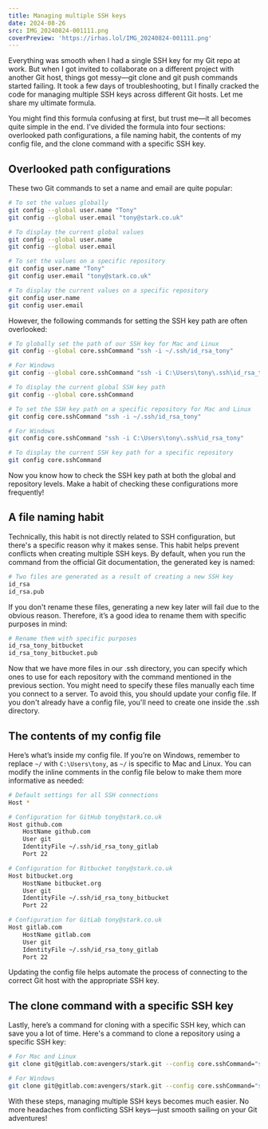 ```yaml
---
title: Managing multiple SSH keys
date: 2024-08-26
src: IMG_20240824-001111.png
coverPreview: 'https://irhas.lol/IMG_20240824-001111.png'
---
```


Everything was smooth when I had a single SSH key for my Git repo at work. But when I got invited to collaborate on a different project with another Git host, things got messy—git clone and git push commands started failing. It took a few days of troubleshooting, but I finally cracked the code for managing multiple SSH keys across different Git hosts. Let me share my ultimate formula.

You might find this formula confusing at first, but trust me—it all becomes quite simple in the end. I've divided the formula into four sections: overlooked path configurations, a file naming habit, the contents of my config file, and the clone command with a specific SSH key.

## Overlooked path configurations

These two Git commands to set a name and email are quite popular:

```bash
# To set the values globally
git config --global user.name "Tony"
git config --global user.email "tony@stark.co.uk"

# To display the current global values
git config --global user.name
git config --global user.email

# To set the values on a specific repository
git config user.name "Tony"
git config user.email "tony@stark.co.uk"

# To display the current values on a specific repository
git config user.name
git config user.email
```

However, the following commands for setting the SSH key path are often overlooked:

```bash
# To globally set the path of our SSH key for Mac and Linux
git config --global core.sshCommand "ssh -i ~/.ssh/id_rsa_tony"

# For Windows
git config --global core.sshCommand "ssh -i C:\Users\tony\.ssh\id_rsa_tony"

# To display the current global SSH key path
git config --global core.sshCommand

# To set the SSH key path on a specific repository for Mac and Linux
git config core.sshCommand "ssh -i ~/.ssh/id_rsa_tony"

# For Windows
git config core.sshCommand "ssh -i C:\Users\tony\.ssh\id_rsa_tony"

# To display the current SSH key path for a specific repository
git config core.sshCommand
```

Now you know how to check the SSH key path at both the global and repository levels. Make a habit of checking these configurations more frequently!

## A file naming habit

Technically, this habit is not directly related to SSH configuration, but there's a specific reason why it makes sense. This habit helps prevent conflicts when creating multiple SSH keys. By default, when you run the command from the official Git documentation, the generated key is named:

```bash
# Two files are generated as a result of creating a new SSH key
id_rsa
id_rsa.pub
```

If you don't rename these files, generating a new key later will fail due to the obvious reason. Therefore, it’s a good idea to rename them with specific purposes in mind:

```bash
# Rename them with specific purposes
id_rsa_tony_bitbucket
id_rsa_tony_bitbucket.pub
```

Now that we have more files in our .ssh directory, you can specify which ones to use for each repository with the command mentioned in the previous section. You might need to specify these files manually each time you connect to a server. To avoid this, you should update your config file. If you don't already have a config file, you'll need to create one inside the .ssh directory.

## The contents of my config file

Here’s what’s inside my config file. If you’re on Windows, remember to replace `~/` with `C:\Users\tony`, as `~/` is specific to Mac and Linux. You can modify the inline comments in the config file below to make them more informative as needed:

```bash
# Default settings for all SSH connections
Host *

# Configuration for GitHub tony@stark.co.uk
Host github.com
    HostName github.com
    User git
    IdentityFile ~/.ssh/id_rsa_tony_gitlab
    Port 22

# Configuration for Bitbucket tony@stark.co.uk
Host bitbucket.org
    HostName bitbucket.org
    User git
    IdentityFile ~/.ssh/id_rsa_tony_bitbucket
    Port 22

# Configuration for GitLab tony@stark.co.uk
Host gitlab.com
    HostName gitlab.com
    User git
    IdentityFile ~/.ssh/id_rsa_tony_gitlab
    Port 22
```

Updating the config file helps automate the process of connecting to the correct Git host with the appropriate SSH key.

## The clone command with a specific SSH key

Lastly, here’s a command for cloning with a specific SSH key, which can save you a lot of time. Here's a command to clone a repository using a specific SSH key:

```bash
# For Mac and Linux
git clone git@gitlab.com:avengers/stark.git --config core.sshCommand="ssh -i ~/.ssh/id_rsa_tony_gitlab"

# For Windows
git clone git@gitlab.com:avengers/stark.git --config core.sshCommand="ssh -i C:\Users\tony\.ssh\id_rsa_tony_gitlab"
```

With these steps, managing multiple SSH keys becomes much easier. No more headaches from conflicting SSH keys—just smooth sailing on your Git adventures!
